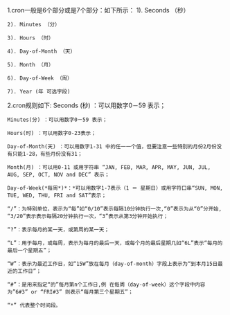 1.cron一般是6个部分或是7个部分：如下所示：
	1). Seconds （秒） 
	
	2). Minutes （分） 
	
	3). Hours （时） 
	
	4). Day-of-Month （天） 
	
	5). Month （月） 
	
	6). Day-of-Week （周） 
	
	7). Year (年 可选字段) 


2.cron规则如下:
	Seconds (秒) ：可以用数字0－59 表示；

	Minutes(分) ：可以用数字0－59 表示；

	Hours(时) ：可以用数字0-23表示；

	Day-of-Month(天) ：可以用数字1-31 中的任一一个值，但要注意一些特别的月份2月份没有只能1-28，有些月份没有31；

	Month(月) ：可以用0-11 或用字符串 “JAN, FEB, MAR, APR, MAY, JUN, JUL, AUG, SEP, OCT, NOV and DEC” 表示；

	Day-of-Week(*每周*)*：*可以用数字1-7表示（1 ＝ 星期日）或用字符口串“SUN, MON, TUE, WED, THU, FRI and SAT”表示；

	“/”：为特别单位，表示为“每”如“0/10”表示每隔10分钟执行一次,“0”表示为从“0”分开始, “3/20”表示表示每隔20分钟执行一次，“3”表示从第3分钟开始执行；

	“?”：表示每月的某一天，或第周的某一天；

	“L”：用于每月，或每周，表示为每月的最后一天，或每个月的最后星期几如“6L”表示“每月的最后一个星期五”；

	“W”：表示为最近工作日，如“15W”放在每月（day-of-month）字段上表示为“到本月15日最近的工作日”；

	“#”：是用来指定“的”每月第n个工作日,例 在每周（day-of-week）这个字段中内容为”6#3” or “FRI#3” 则表示“每月第三个星期五”；

	“*” 代表整个时间段。
